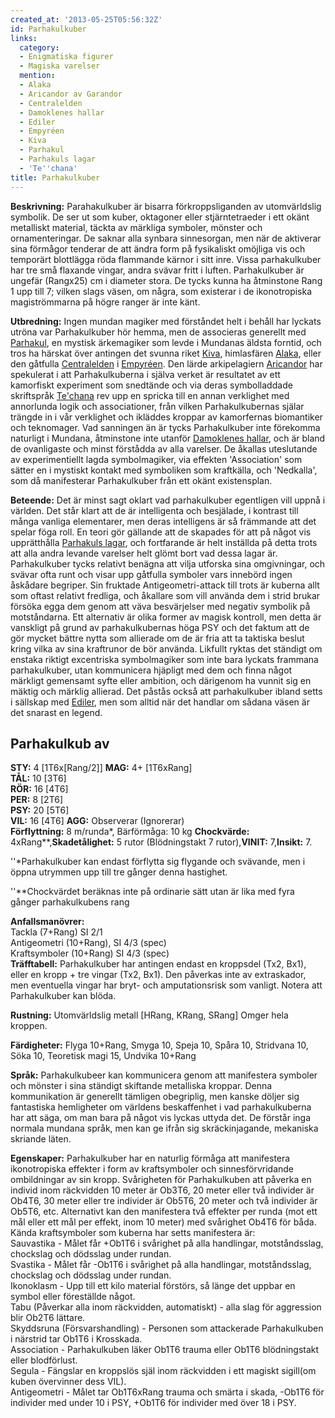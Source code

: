 ```yaml
---
created_at: '2013-05-25T05:56:32Z'
id: Parhakulkuber
links:
  category:
  - Enigmatiska figurer
  - Magiska varelser
  mention:
  - Alaka
  - Aricandor av Garandor
  - Centralelden
  - Damoklenes hallar
  - Ediler
  - Empyréen
  - Kiva
  - Parhakul
  - Parhakuls lagar
  - 'Te''chana'
title: Parhakulkuber
---
```


**Beskrivning:** Parahakulkuber är bisarra förkroppsliganden av utomvärldslig symbolik. De ser ut
som kuber, oktagoner eller stjärntetraeder i ett okänt metalliskt material, täckta av märkliga
symboler, mönster och ornamenteringar. De saknar alla synbara sinnesorgan, men när de aktiverar sina
förmågor tenderar de att ändra form på fysikaliskt omöjliga vis och temporärt blottlägga röda
flammande kärnor i sitt inre. Vissa parhakulkuber har tre små flaxande vingar, andra svävar fritt i
luften. Parhakulkuber är ungefär (Rangx25) cm i diameter stora. De tycks kunna ha åtminstone Rang 1
upp till 7; vilken slags väsen, om några, som existerar i de ikonotropiska magiströmmarna på högre
ranger är inte känt.

**Utbredning:** Ingen mundan magiker med förståndet helt i behåll har lyckats utröna var
Parhakulkuber hör hemma, men de associeras generellt med [Parhakul], en mystisk ärkemagiker som
levde i Mundanas äldsta forntid, och tros ha härskat över antingen det svunna riket [Kiva],
himlasfären [Alaka], eller den gåtfulla [Centralelden] i [Empyréen]. Den lärde arkipelagiern
[Aricandor] har spekulerat i att Parhakulkuberna i själva verket är resultatet av ett kamorfiskt
experiment som snedtände och via deras symbolladdade skriftspråk [Te'chana] rev upp en spricka till
en annan verklighet med annorlunda logik och associationer, från vilken Parhakulkubernas själar
trängde in i vår verklighet och ikläddes kroppar av kamorfernas biomantiker och teknomager. Vad
sanningen än är tycks Parhakulkuber inte förekomma naturligt i Mundana, åtminstone inte utanför
[Damoklenes hallar], och är bland de ovanligaste och minst förstådda av alla varelser. De åkallas
uteslutande av experimentiellt lagda symbolmagiker, via effekten 'Association' som sätter en i
mystiskt kontakt med symboliken som kraftkälla, och 'Nedkalla', som då manifesterar Parhakulkuber
från ett okänt existensplan.

**Beteende:** Det är minst sagt oklart vad parhakulkuber egentligen vill uppnå i världen. Det står
klart att de är intelligenta och besjälade, i kontrast till många vanliga elementarer, men deras
intelligens är så främmande att det spelar föga roll. En teori gör gällande att de skapades för att
på något vis upprätthålla [Parhakuls lagar], och fortfarande är helt inställda på detta trots att
alla andra levande varelser helt glömt bort vad dessa lagar är. Parhakulkuber tycks relativt benägna
att vilja utforska sina omgivningar, och svävar ofta runt och visar upp gåtfulla symboler vars
innebörd ingen åskådare begriper. Sin fruktade Antigeometri-attack till trots är kuberna allt som
oftast relativt fredliga, och åkallare som vill använda dem i strid brukar försöka egga dem genom
att väva besvärjelser med negativ symbolik på motståndarna. Ett alternativ är olika former av magisk
kontroll, men detta är vanskligt på grund av parhakulkubernas höga PSY och det faktum att de gör
mycket bättre nytta som allierade om de är fria att ta taktiska beslut kring vilka av sina
kraftrunor de bör använda. Likfullt ryktas det ständigt om enstaka riktigt excentriska symbolmagiker
som inte bara lyckats frammana parhakulkuber, utan kommunicera hjäpligt med dem och finna något
märkligt gemensamt syfte eller ambition, och därigenom ha vunnit sig en mäktig och märklig allierad.
Det påstås också att parhakulkuber ibland setts i sällskap med [Ediler], men som alltid när det
handlar om sådana väsen är det snarast en legend.

Parhakulkub av <Rang>
---------------------

**STY:** 4 \[1T6x\[Rang/2\]\] **MAG:** 4+ \[1T6xRang\]\
**TÅL:** 10 \[3T6\]\
**RÖR:** 16 \[4T6\]\
**PER:** 8 \[2T6\]\
**PSY:** 20 \[5T6\]\
**VIL:** 16 \[4T6\] **AGG:** Observerar (Ignorerar)\
**Förflyttning:** 8 m/runda\*, Bärförmåga: 10 kg **Chockvärde:** 4xRang\*\*,**Skadetålighet:** 5
rutor (Blödningstakt 7 rutor),**VINIT:** 7,**Insikt:** 7.

''\*Parhakulkuber kan endast förflytta sig flygande och svävande, men i öppna utrymmen upp till tre
gånger denna hastighet.

''\*\*Chockvärdet beräknas inte på ordinarie sätt utan är lika med fyra gånger parhakulkubens rang

**Anfallsmanövrer:**\
Tackla (7+Rang) SI 2/1\
Antigeometri (10+Rang), SI 4/3 (spec)\
Kraftsymboler (10+Rang) SI 4/3 (spec)\
**Träfftabell:** Parhakulkuber har antingen endast en kroppsdel (Tx2, Bx1), eller en kropp + tre
vingar (Tx2, Bx1). Den påverkas inte av extraskador, men eventuella vingar har bryt- och
amputationsrisk som vanligt. Notera att Parhakulkuber kan blöda.

**Rustning:** Utomvärldslig metall \[HRang, KRang, SRang\] Omger hela kroppen.

**Färdigheter:** Flyga 10+Rang, Smyga 10, Speja 10, Spåra 10, Stridvana 10, Söka 10, Teoretisk magi
15, Undvika 10+Rang

**Språk:** Parhakulkubeer kan kommunicera genom att manifestera symboler och mönster i sina ständigt
skiftande metalliska kroppar. Denna kommunikation är generellt tämligen obegriplig, men kanske
döljer sig fantastiska hemligheter om världens beskaffenhet i vad parhakulkuberna har att säga, om
man bara på något vis lyckas uttyda det. De förstår inga normala mundana språk, men kan ge ifrån sig
skräckinjagande, mekaniska skriande läten.

**Egenskaper:** Parhakulkuber har en naturlig förmåga att manifestera ikonotropiska effekter i form
av kraftsymboler och sinnesförvridande ombildningar av sin kropp. Svårigheten för Parhakulkuben att
påverka en individ inom räckvidden 10 meter är Ob3T6, 20 meter eller två individer är Ob4T6, 30
meter eller tre individer är Ob5T6, 20 meter och två individer är Ob5T6, etc. Alternativt kan den
manifestera två effekter per runda (mot ett mål eller ett mål per effekt, inom 10 meter) med
svårighet Ob4T6 för båda. Kända kraftsymboler som kuberna har setts manifestera är:\
Sauvastika - Målet får +Ob1T6 i svårighet på alla handlingar, motståndsslag, chockslag och dödsslag
under rundan.\
Svastika - Målet får -Ob1T6 i svårighet på alla handlingar, motståndsslag, chockslag och dödsslag
under rundan.\
Ikonoklasm - Upp till ett kilo material förstörs, så länge det uppbar en symbol eller föreställde
något.\
Tabu (Påverkar alla inom räckvidden, automatiskt) - alla slag för aggression blir Ob2T6 lättare.\
Skyddsruna (Försvarshandling) - Personen som attackerade Parhakulkuben i närstrid tar Ob1T6 i
Krosskada.\
Association - Parhakulkuben läker Ob1T6 trauma eller Ob1T6 blödningstakt eller blodförlust.\
Segula - Fängslar en kroppslös själ inom räckvidden i ett magiskt sigill(om kuben övervinner dess
VIL).\
Antigeometri - Målet tar Ob1T6xRang trauma och smärta i skada, -Ob1T6 för individer med under 10 i
PSY, +Ob1T6 för individer med över 18 i PSY.

  [Parhakul]: Parhakul
  [Kiva]: Kiva
  [Alaka]: Alaka
  [Centralelden]: Centralelden
  [Empyréen]: Empyréen
  [Aricandor]: Aricandor_av_Garandor
  [Te'chana]: Techana
  [Damoklenes hallar]: Damoklenes_hallar
  [Parhakuls lagar]: Parhakuls_lagar
  [Ediler]: Ediler